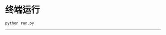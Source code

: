 # 终端运行

```shell
python run.py
```
**************************************************************************************************************************************************************************************************************************************************************************************************************************************************************************************************************************************************************************************************************************************************************************************************************************************************************************************************************************************************************************************************************************************